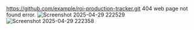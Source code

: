 https://github.com/example/roi-production-tracker.git
404 web page not found error.
![Screenshot 2025-04-29 222529](https://github.com/user-attachments/assets/d4dc5246-825f-4128-8a93-3e73a7c948a4)
![Screenshot 2025-04-29 222358](https://github.com/user-attachments/assets/cec61685-e196-4d52-a8c2-f689f7fa4374)

